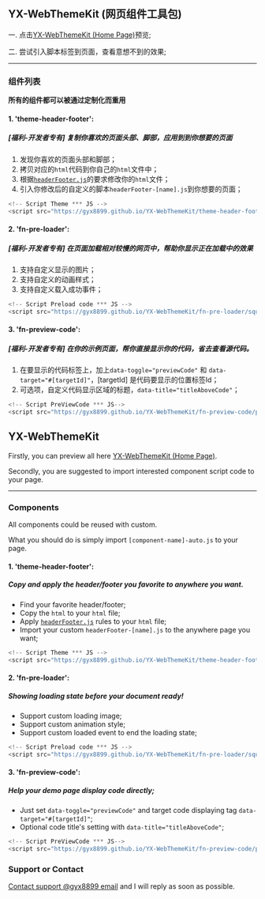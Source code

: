 ## YX-WebThemeKit (网页组件工具包)

一. 点击[YX-WebThemeKit (Home Page)](https://gyx8899.github.io/YX-WebThemeKit/)预览;

二. 尝试引入脚本标签到页面，查看意想不到的效果;

----

### 组件列表

**所有的组件都可以被通过定制化而重用**

#### 1. 'theme-header-footer':
##### [福利-开发者专有] 复制你喜欢的页面头部、脚部，应用到到你想要的页面
1. 发现你喜欢的页面头部和脚部；
2. 拷贝对应的`html`代码到你自己的`html`文件中；
3. 根据[`headerFooter.js`](https://gyx8899.github.io/YX-WebThemeKit/theme-header-footer/headerFooter.js)的要求修改你的`html`文件；
4. 引入你修改后的自定义的脚本`headerFooter-[name].js`到你想要的页面；

```javascript
<!-- Script Theme *** JS -->
<script src="https://gyx8899.github.io/YX-WebThemeKit/theme-header-footer/headerFooter-auto.js"></script>
```

#### 2. 'fn-pre-loader':
##### [福利-开发者专有] 在页面加载相对较慢的网页中，帮助你显示正在加载中的效果
1. 支持自定义显示的图片；
2. 支持自定义的动画样式；
3. 支持自定义载入成功事件；

```javascript
<!-- Script Preload code *** JS -->
<script src="https://gyx8899.github.io/YX-WebThemeKit/fn-pre-loader/square-split-combination/preLoader-auto.js"></script>
```

#### 3. 'fn-preview-code': 
##### [福利-开发者专有] 在你的示例页面，帮你直接显示你的代码，省去查看源代码。
1. 在要显示的代码标签上，加上`data-toggle="previewCode"` 和 `data-target="#[targetId]"`，[targetId] 是代码要显示的位置标签Id；
2. 可选项，自定义代码显示区域的标题，`data-title="titleAboveCode"`；
```javascript
<!-- Script PreViewCode *** JS-->
<script src="https://gyx8899.github.io/YX-WebThemeKit/fn-preview-code/previewCode-auto.js" defer></script>
```


 ## YX-WebThemeKit
 
 Firstly, you can preview all here [YX-WebThemeKit (Home Page)](https://gyx8899.github.io/YX-WebThemeKit/).
 
 Secondly, you are suggested to import interested component script code to your page.
 
 ----
 
 ### Components
 
 All components could be reused with custom.
 
 What you should do is simply import `[component-name]-auto.js` to your page.
 
 #### 1. 'theme-header-footer':
 ##### Copy and apply the header/footer you favorite to anywhere you want.
 - Find your favorite header/footer; 
 - Copy the `html` to your `html` file; 
 - Apply [`headerFooter.js`](https://gyx8899.github.io/YX-WebThemeKit/theme-header-footer/headerFooter.js) rules to your `html` file;
 - Import your custom `headerFooter-[name].js` to the anywhere page you want; 
 
 ```javascript
 <!-- Script Theme *** JS -->
 <script src="https://gyx8899.github.io/YX-WebThemeKit/theme-header-footer/headerFooter-auto.js"></script>
 ```
 
 #### 2. 'fn-pre-loader':
 ##### Showing loading state before your document ready! 
 - Support custom loading image;
 - Support custom animation style;
 - Support custom loaded event to end the loading state;
 
 ```javascript
 <!-- Script Preload code *** JS -->
 <script src="https://gyx8899.github.io/YX-WebThemeKit/fn-pre-loader/square-split-combination/preLoader-auto.js"></script>
 ```
 
 #### 3. 'fn-preview-code': 
 ##### Help your demo page display code directly; 
 - Just set `data-toggle="previewCode"` and target code displaying tag `data-target="#[targetId]"`; 
 - Optional code title's setting with `data-title="titleAboveCode"`; 
 ```javascript
 <!-- Script PreViewCode *** JS-->
 <script src="https://gyx8899.github.io/YX-WebThemeKit/fn-preview-code/previewCode-auto.js" defer></script>
 ```
 
 ### Support or Contact
 
  [Contact support @gyx8899 email](<gyx8899@126.com>) and I will reply as soon as possible.

